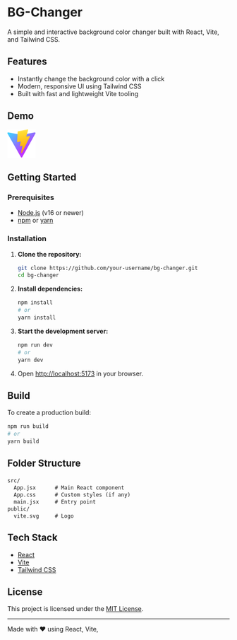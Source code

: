# BG-Changer

A simple and interactive background color changer built with React, Vite, and Tailwind CSS.

## Features

- Instantly change the background color with a click
- Modern, responsive UI using Tailwind CSS
- Built with fast and lightweight Vite tooling

## Demo

![BG-Changer Demo](public/vite.svg)

## Getting Started

### Prerequisites

- [Node.js](https://nodejs.org/) (v16 or newer)
- [npm](https://www.npmjs.com/) or [yarn](https://yarnpkg.com/)

### Installation

1. **Clone the repository:**
   ```bash
   git clone https://github.com/your-username/bg-changer.git
   cd bg-changer
   ```

2. **Install dependencies:**
   ```bash
   npm install
   # or
   yarn install
   ```

3. **Start the development server:**
   ```bash
   npm run dev
   # or
   yarn dev
   ```

4. Open [http://localhost:5173](http://localhost:5173) in your browser.

## Build

To create a production build:

```bash
npm run build
# or
yarn build
```

## Folder Structure

```
src/
  App.jsx      # Main React component
  App.css      # Custom styles (if any)
  main.jsx     # Entry point
public/
  vite.svg     # Logo
```

## Tech Stack

- [React](https://react.dev/)
- [Vite](https://vitejs.dev/)
- [Tailwind CSS](https://tailwindcss.com/)

## License

This project is licensed under the [MIT License](LICENSE).

---

Made with ❤️ using React, Vite,